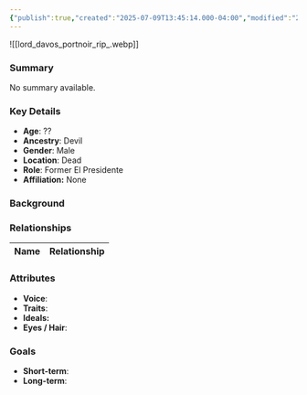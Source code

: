 ```yaml
---
{"publish":true,"created":"2025-07-09T13:45:14.000-04:00","modified":"2025-07-09T13:52:41.798-04:00","published":"2025-07-09T13:52:41.798-04:00","cssclasses":"","Age":"??","Ancestry":"Devil","Gender":"Male","Location":["Dead"],"Role":["Former El Presidente"],"Affiliation":["None"]}
---
```



![[lord_davos_portnoir_rip_.webp]]
### Summary
No summary available.

### Key Details
- **Age**: ??
- **Ancestry**: Devil
- **Gender**: Male
- **Location**: Dead
- **Role**: Former El Presidente
- **Affiliation:** None

### Background


### Relationships

| Name  | Relationship |
| ----- | ------------ |

### Attributes
- **Voice**:
- **Traits**:  
- **Ideals:**
- **Eyes / Hair**:  

### Goals
- **Short-term**:  
- **Long-term**:  
